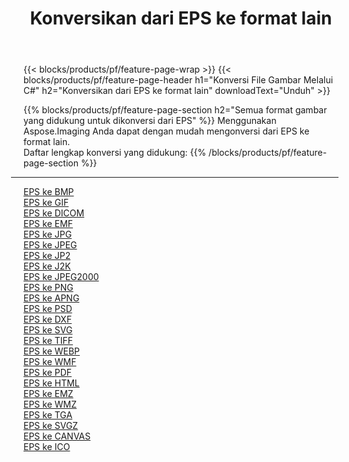 ﻿---
title: Konversikan dari EPS ke format lain 
weight: 3920
url: /id/net/conversion/from/eps 
lang: id
langdirlevel: 2
locales: zh-hans,ja,it,ru,de,es,fr,nl,id,lt,pl,pt,vi,tr,ko,zh-hant,ar,hi,th,sv,cs,uk,he
description: Menggunakan Aspose.Imaging Anda dapat dengan mudah mengonversi dari EPS ke format lain
---

{{< blocks/products/pf/feature-page-wrap >}}
{{< blocks/products/pf/feature-page-header h1="Konversi File Gambar Melalui C#" h2="Konversikan dari EPS ke format lain" downloadText="Unduh" >}}


{{% blocks/products/pf/feature-page-section  h2="Semua format gambar yang didukung untuk dikonversi dari EPS" %}}
Menggunakan Aspose.Imaging Anda dapat dengan mudah mengonversi dari EPS ke format lain.
<br/>
Daftar lengkap konversi yang didukung:
{{% /blocks/products/pf/feature-page-section %}}
<div class="container-fluid productfamilypage bg-gray">
    <div class="convertypes bg-gray agp-content section">
        <div class="container">
		<hr style="margin-left:-20px;"/>
		<div class="row other-converters">
		    <div class='col-md-2 other-converter remove-lp remove-rp'><a href="/imaging/id/net/conversion/eps-to-bmp" >EPS ke BMP</a></div><div class='col-md-2 other-converter remove-lp remove-rp'><a href="/imaging/id/net/conversion/eps-to-gif" >EPS ke GIF</a></div><div class='col-md-2 other-converter remove-lp remove-rp'><a href="/imaging/id/net/conversion/eps-to-dicom" >EPS ke DICOM</a></div><div class='col-md-2 other-converter remove-lp remove-rp'><a href="/imaging/id/net/conversion/eps-to-emf" >EPS ke EMF</a></div><div class='col-md-2 other-converter remove-lp remove-rp'><a href="/imaging/id/net/conversion/eps-to-jpg" >EPS ke JPG</a></div><div class='col-md-2 other-converter remove-lp remove-rp'><a href="/imaging/id/net/conversion/eps-to-jpeg" >EPS ke JPEG</a></div><div class='col-md-2 other-converter remove-lp remove-rp'><a href="/imaging/id/net/conversion/eps-to-jp2" >EPS ke JP2</a></div><div class='col-md-2 other-converter remove-lp remove-rp'><a href="/imaging/id/net/conversion/eps-to-j2k" >EPS ke J2K</a></div><div class='col-md-2 other-converter remove-lp remove-rp'><a href="/imaging/id/net/conversion/eps-to-jpeg2000" >EPS ke JPEG2000</a></div><div class='col-md-2 other-converter remove-lp remove-rp'><a href="/imaging/id/net/conversion/eps-to-png" >EPS ke PNG</a></div><div class='col-md-2 other-converter remove-lp remove-rp'><a href="/imaging/id/net/conversion/eps-to-apng" >EPS ke APNG</a></div><div class='col-md-2 other-converter remove-lp remove-rp'><a href="/imaging/id/net/conversion/eps-to-psd" >EPS ke PSD</a></div><div class='col-md-2 other-converter remove-lp remove-rp'><a href="/imaging/id/net/conversion/eps-to-dxf" >EPS ke DXF</a></div><div class='col-md-2 other-converter remove-lp remove-rp'><a href="/imaging/id/net/conversion/eps-to-svg" >EPS ke SVG</a></div><div class='col-md-2 other-converter remove-lp remove-rp'><a href="/imaging/id/net/conversion/eps-to-tiff" >EPS ke TIFF</a></div><div class='col-md-2 other-converter remove-lp remove-rp'><a href="/imaging/id/net/conversion/eps-to-webp" >EPS ke WEBP</a></div><div class='col-md-2 other-converter remove-lp remove-rp'><a href="/imaging/id/net/conversion/eps-to-wmf" >EPS ke WMF</a></div><div class='col-md-2 other-converter remove-lp remove-rp'><a href="/imaging/id/net/conversion/eps-to-pdf" >EPS ke PDF</a></div><div class='col-md-2 other-converter remove-lp remove-rp'><a href="/imaging/id/net/conversion/eps-to-html" >EPS ke HTML</a></div><div class='col-md-2 other-converter remove-lp remove-rp'><a href="/imaging/id/net/conversion/eps-to-emz" >EPS ke EMZ</a></div><div class='col-md-2 other-converter remove-lp remove-rp'><a href="/imaging/id/net/conversion/eps-to-wmz" >EPS ke WMZ</a></div><div class='col-md-2 other-converter remove-lp remove-rp'><a href="/imaging/id/net/conversion/eps-to-tga" >EPS ke TGA</a></div><div class='col-md-2 other-converter remove-lp remove-rp'><a href="/imaging/id/net/conversion/eps-to-svgz" >EPS ke SVGZ</a></div><div class='col-md-2 other-converter remove-lp remove-rp'><a href="/imaging/id/net/conversion/eps-to-canvas" >EPS ke CANVAS</a></div><div class='col-md-2 other-converter remove-lp remove-rp'><a href="/imaging/id/net/conversion/eps-to-ico" >EPS ke ICO</a></div>
                </div>
        </div>
    </div>
</div>
<br/>

